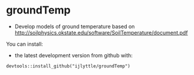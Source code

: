 # groundTemp

* Develop models of ground temperature based on
http://soilphysics.okstate.edu/software/SoilTemperature/document.pdf


You can install: 

* the latest development version from github with:

```
devtools::install_github("ijlyttle/groundTemp")
```